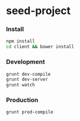 # seed-project

### Install

```sh
npm install
cd client && bower install
```

### Development

```sh
grunt dev-compile
grunt dev-server
grunt watch
```

### Production

```sh
grunt prod-compile
```
